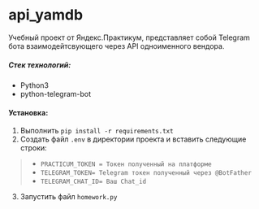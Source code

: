# api_yamdb

Учебный проект от Яндекс.Практикум, представляет собой Telegram бота взаимодейтсвующего через API одноименного вендора.

##### **Стек технологий:**
* Python3
* python-telegram-bot


#### **Установка:**
1. Выполнить `pip install -r requirements.txt`
2. Cоздать файл `.env` в директории проекта и вставить следующие строки:
> * `PRACTICUM_TOKEN = Токен полученный на платформе`
> * `TELEGRAM_TOKEN= Telegram токен полученный через @BotFather`
> * `TELEGRAM_CHAT_ID= Ваш Chat_id`
3. Запустить файл  `homework.py`

